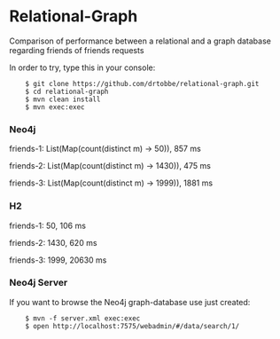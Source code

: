 Relational-Graph
================

Comparison of performance between a relational and a graph database regarding friends of friends requests

In order to try, type this in your console:

		$ git clone https://github.com/drtobbe/relational-graph.git
		$ cd relational-graph
		$ mvn clean install
		$ mvn exec:exec

### Neo4j
friends-1: List(Map(count(distinct m) -> 50)), 857 ms

friends-2: List(Map(count(distinct m) -> 1430)), 475 ms

friends-3: List(Map(count(distinct m) -> 1999)), 1881 ms

### H2 
friends-1: 50, 106 ms

friends-2: 1430, 620 ms

friends-3: 1999, 20630 ms

### Neo4j Server

If you want to browse the Neo4j graph-database use just created:

		$ mvn -f server.xml exec:exec
		$ open http://localhost:7575/webadmin/#/data/search/1/

